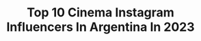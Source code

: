---
title: Top 10 Cinema Instagram Influencers In Argentina In 2023
description: >-
  Find top cinema Instagram influencers in Argentina in 2023. Most popular hashtags: #cine #cinema #cumplea #makeup.
platform: Instagram
hits: 112
text_top: See the most popular Instagram influencers on inBeat.
text_bottom: Our platform aggregates 112 Instagram influencers like this in Argentina for you to connect with.
profiles:
  - username: "alexispuig"
    fullname: >-
      Alexis Puig
    bio: >-
      Columnista de @telenueve Conductor de #CulturaPop en @popradio1015 y #Cinetec Host de @cinemarkhoyts editor de En Cartel en @infobae #Cine #Series 🍿
    location: "Argentina"
    followers: 46781
    engagement: 145
    commentsToLikes: 0.072065
    id: ck1353kxwzixq0i19pgoji42f
    verified: false
    hashtags: "#culturapop, #wandavision, #marvel, #mcu"
  - username: "itziarcastro"
    fullname: >-
      Itziar Castro
    bio: >-
      Actress & Singer, sometimes Director, Producer, Writer, Poet, MC...Theatre, TV, Cinema, Musicals, Cab Burlesque, Circus... @bedelkatalent
    location: "Argentina"
    followers: 460988
    engagement: 110
    commentsToLikes: 0.027282
    id: ck55pu4zbbdsi0i11p1235bye
    verified: true
    hashtags: "#cumplea, #itziarcastro, #visavis, #culturasegura"
  - username: "punisheriv"
    fullname: >-
      Mariano Latapi Di Carlo
    bio: >-
      To all the Mavericks. Un nuevo episodio de @lostimepilots todos los jueves en @youtube y @spotifymx. Totopista en @cinematotopo.
    location: "Argentina"
    followers: 10806
    engagement: 986
    commentsToLikes: 0.016020
    id: ck6tzbaqh8p4d0j7159uoh90p
    verified: false
    hashtags: "#maythe4thbewithyou, #poweryourdreams, #xboxseriesx, #xboxseriess"
  - username: "veronicaortizll"
    fullname: >-
      Verónica Ortiz La Loggia
    bio: >-
      #Actress #Producer Licenciada en Artes 👩‍🎓 #UCV Mención Cine🎬 #Cinematography #radiohost 🎬🎤 💙 #changingdiabetes 📍MADRID 🇻🇪🇮🇹🇪🇸🇩🇪
    location: "Argentina"
    followers: 8357
    engagement: 523
    commentsToLikes: 0.097157
    id: ckaotucg2xk4h0i78qo522bsi
    verified: false
    hashtags: "#tbt, #repost, #fotorecuerdo, #taorminasicily"
  - username: "bangalter_artist"
    fullname: >-
      Sabrina  Bangalter
    bio: >-
      CHACO, ARGENTINA 🇦🇷 Makeup artist, shapeshifter, actress, International Cosplayer🎭 Movies, everything about cinema. Loki makeup tutorial 👇
    location: "Argentina"
    followers: 10258
    engagement: 275
    commentsToLikes: 0.039919
    id: ck0u7r1fk5l3q0i19wxnsi680
    verified: false
    hashtags: "#picoftheday, #strangerthings, #artist, #makeupideas"
  - username: "premiosfenix"
    fullname: >-
      Premios Fénix
    bio: >-
      Premiación al cine y a las series realizadas en América Latina, España y Portugal. Organizado por @Cinema23oficial #PremiosFénix #MásQueUnPremio
    location: "Argentina"
    followers: 17057
    engagement: 70
    commentsToLikes: 0.017737
    id: ck5zo6kg8pvhq0i14xx4sw6b2
    verified: false
    hashtags: "#vivaslasqueremos, #noestassola, #chilehoy, #ficunam10"
  - username: "cinemania.es"
    fullname: >-
      CINEMANÍA
    bio: >-
      LOCOS POR EL CINE
    location: "Argentina"
    followers: 43050
    engagement: 98
    commentsToLikes: 0.020438
    id: ck14k01r6n1cd0i19dxvvf5m8
    verified: true
    hashtags: "#robertpattinson, #edici, #1917, #batman"
  - username: "gaslorenzo"
    fullname: >-
      GASTÓN LORENZO
    bio: >-
      🎭 Actor 🕺🏽 Bailarín 👯‍♀️ Coreógrafo 🥊 Doble de riesgo 🌍💚 Aportando mi granito con @agranel.cido ♻️
    location: "Argentina"
    followers: 25930
    engagement: 204
    commentsToLikes: 0.143108
    id: ck5zjhugshmcr0i141akgeu1g
    verified: false
    hashtags: "#cultura, #tv, #cuarentenacreativa, #bailarines"
  - username: "closed_carles.ch"
    fullname: >-
      Nueva cuenta 👉🏼 @carles.ch_
    bio: >-
      ⚠️Cuenta cerrada⚠️ 👇🏼👇🏼👇🏼 Sígueme en @carles.ch_ 👆🏼👆🏼👆🏼
    location: "Argentina"
    followers: 4490
    engagement: 936
    commentsToLikes: 0.100471
    id: ck6tmdflr7n140j71hjlr75db
    verified: false
    hashtags: "#marcosalbercaencasa, #pr0ject, #igpodium, #yeyophotos"
  - username: "nazarenomakeup"
    fullname: >-
      Matias Nazareno
    bio: >-
      Nazareno y el Lobo Makeup Artist en Miss Universe 2011 Artista plástico Instructor en @muamakeupartstudio y @dockonce @kryolanargentina
    location: "Argentina"
    followers: 28805
    engagement: 258
    commentsToLikes: 0.075445
    id: ck0w34hnprkee0i19stqu8s69
    verified: false
    hashtags: "#halloween, #phoshoot, #dragqueen, #terror"
---